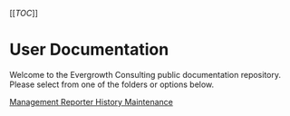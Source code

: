 [[_TOC_]]

# User Documentation
Welcome to the Evergrowth Consulting public documentation repository.  Please select from one of the folders or options below.

[Management Reporter History Maintenance](/Dynamics%20GP/Management%20Reporter%20Maintenance.md)

